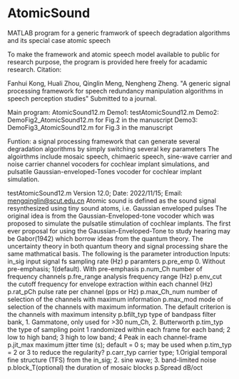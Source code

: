 # AtomicSound
MATLAB program for a generic framwork of speech degradation algorithms and its special case atomic speech


To make the framework and atomic speech model available to public for research purpose, the program is provided here freely for acadamic research.
Citation:


Fanhui Kong, Huali Zhou, Qinglin Meng, Nengheng Zheng. "A generic signal processing framework for speech redundancy manipulation algorithms in speech perception studies"
Submitted to a journal.


Main program: AtomicSound12.m
Demo1: testAtomicSound12.m
Demo2: DemoFig2_AtomicSound12.m  for Fig.2 in the manuscript
Demo3: DemoFig3_AtomicSound12.m  for Fig.3 in the manuscript

Funtion: a signal processing framework that can generate several degradation algorithms by simply switching several key parameters
         The algoirthms include mosaic speech, chimaeric speech, sine-wave carrier and noise carrier channel vocoders for cochlear implant simulations, and pulsatile Gaussian-enveloped-Tones vocoder for cochlear implant simulation.
         
testAtomicSound12.m Version 12.0; Date: 2022/11/15; Email: mengqinglin@scut.edu.cn
Atomic sound is defined as the sound signal resynthesized using tiny sound atoms, i.e. Gaussian enveloped pulses
The original idea is from the Gaussian-Enveloped-tone vocoder which was proposed to simulate the pulsatile stimulation of cochlear implants. 
The first ever proposal for using the Gaussian-Enveloped-Tone to study hearing may be Gabor(1942) which borrow ideas from the quantum theory. 
The uncertainty theory in both quantum theory and signal processing share the same mathmatical basis. 
The following is the parameter introduction
Inputs:
           in_sig          input signal
           fs              sampling rate (Hz)
           p               paramters
           p.pre_emp       0. Without pre-emphasis; 1(default). With pre-emphasis
           p.num_Ch        number of frequency channels
           p.fre_range     analysis frequency range (Hz)
           p.env_cut       the cutoff frequency for envelope extraction within each channel (Hz)
           p.rat_pCh       pulse rate per channel (pps or Hz)
           p.max_Ch_num    number of selection of the channels with maximum information
           p.max_mod       mode of selection of the channels with maximum information. The default criterion is the channels with maximum intensity
           p.bfilt_typ     type of bandpass filter bank, 
                           1. Gammatone, only used for >30 num_Ch, 2. Butterworth
           p.tim_typ       the type of sampling point
                                   1 randomized within each frame for each band; 
                                   2 low to high band; 
                                   3 high to low band; 
                                   4 Peak in each channel-frame
           p.jit_max       maximum jitter time (s); default = 0 s; may be used when p.tim_typ = 2 or 3 to reduce the regularity? 
           p.carr_typ      carrier type; 1.Origial temporal fine structure (TFS) from the in_sig; 2. sine wave; 3. band-limited noise
           p.block_T(optional)      the duration of mosaic blocks
           p.Spread        dB/oct